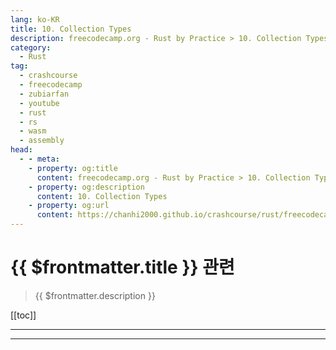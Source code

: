 ```yaml
---
lang: ko-KR
title: 10. Collection Types
description: freecodecamp.org - Rust by Practice > 10. Collection Types
category: 
  - Rust
tag: 
  - crashcourse
  - freecodecamp
  - zubiarfan
  - youtube
  - rust
  - rs
  - wasm
  - assembly
head:
  - - meta:
    - property: og:title
      content: freecodecamp.org - Rust by Practice > 10. Collection Types
    - property: og:description
      content: 10. Collection Types
    - property: og:url
      content: https://chanhi2000.github.io/crashcourse/rust/freecodecamp-rust-by-practice/10.html
---
```


# {{ $frontmatter.title }} 관련

> {{ $frontmatter.description }}

[[toc]]

---

---

<TagLinks />